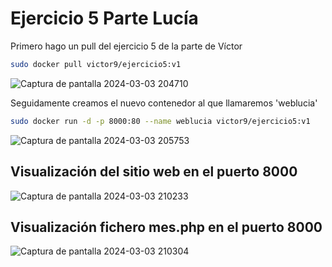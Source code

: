 # Ejercicio 5 Parte Lucía
Primero hago un pull del ejercicio 5 de la parte de Víctor
```bash
sudo docker pull victor9/ejercicio5:v1
```
![Captura de pantalla 2024-03-03 204710](https://github.com/luciamarron/DockerLuciaVictor/assets/92050490/e73fdd59-c883-4576-ba60-d5e86ce05fd7)

Seguidamente creamos el nuevo contenedor al que llamaremos 'weblucia'
```bash
sudo docker run -d -p 8000:80 --name weblucia victor9/ejercicio5:v1
```
![Captura de pantalla 2024-03-03 205753](https://github.com/luciamarron/DockerLuciaVictor/assets/92050490/06f64a16-5d30-473a-843d-5cdee8e14575)

## Visualización del sitio web en el puerto 8000
![Captura de pantalla 2024-03-03 210233](https://github.com/luciamarron/DockerLuciaVictor/assets/92050490/a0f6153d-daed-4dc7-bbc6-eb35dc3fb776)

## Visualización fichero mes.php en el puerto 8000
![Captura de pantalla 2024-03-03 210304](https://github.com/luciamarron/DockerLuciaVictor/assets/92050490/5a63f0b5-e783-45af-a153-d6ad19296a90)
